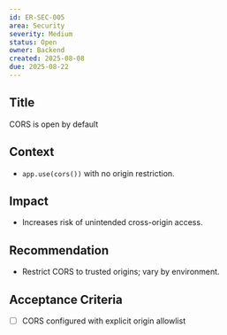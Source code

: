 ```yaml
---
id: ER-SEC-005
area: Security
severity: Medium
status: Open
owner: Backend
created: 2025-08-08
due: 2025-08-22
---
```


## Title
CORS is open by default

## Context
- `app.use(cors())` with no origin restriction.

## Impact
- Increases risk of unintended cross-origin access.

## Recommendation
- Restrict CORS to trusted origins; vary by environment.

## Acceptance Criteria
- [ ] CORS configured with explicit origin allowlist
